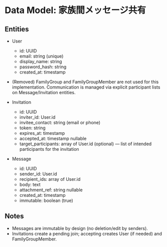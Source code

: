 # Data Model: 家族間メッセージ共有

## Entities

- User
  - id: UUID
  - email: string (unique)
  - display_name: string
  - password_hash: string
  - created_at: timestamp

- (Removed) FamilyGroup and FamilyGroupMember are not used for this implementation. Communication is managed via explicit participant lists on Message/Invitation entities.

- Invitation
  - id: UUID
  - inviter_id: User.id
  - invitee_contact: string (email or phone)
  - token: string
  - expires_at: timestamp
  - accepted_at: timestamp nullable
  - target_participants: array of User.id (optional) — list of intended participants for the invitation

- Message
  - id: UUID
  - sender_id: User.id
  - recipient_ids: array of User.id
  - body: text
  - attachment_ref: string nullable
  - created_at: timestamp
  - immutable: boolean (true)

## Notes
- Messages are immutable by design (no deletion/edit by senders).
- Invitations create a pending join; accepting creates User (if needed) and FamilyGroupMember.
